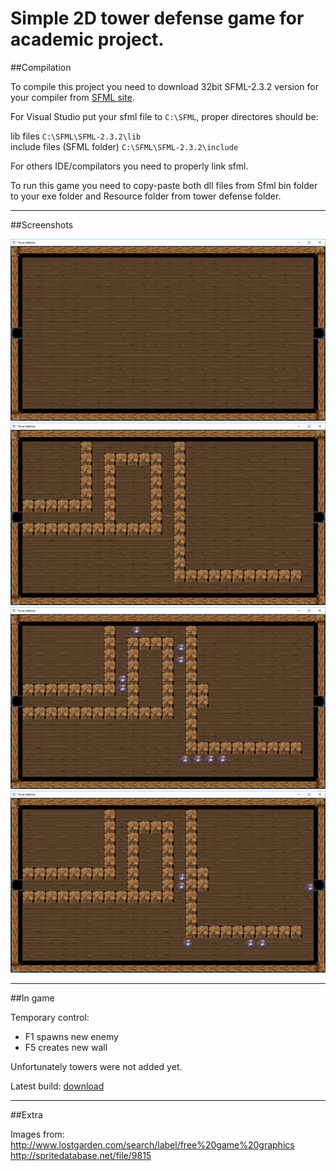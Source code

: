 # Simple 2D tower defense game for academic project.

##Compilation

To compile this project you need to download 32bit SFML-2.3.2 version for your compiler from [SFML site](http://www.sfml-dev.org/download/sfml/2.3.2/).

For Visual Studio put your sfml file to `C:\SFML`, proper directores should be:

lib files `C:\SFML\SFML-2.3.2\lib`  
include files (SFML folder) `C:\SFML\SFML-2.3.2\include`

For others IDE/compilators you need to properly link sfml.


To run this game you need to copy-paste both dll files from Sfml bin folder to your exe folder and Resource folder from tower defense folder.

________________________________________________________________________________________________________________
##Screenshots  

![screen 1](/Screenshots/1.png?raw=true)
![screen 2](/Screenshots/2.png?raw=true)
![screen 3](/Screenshots/3.png?raw=true)
![screen 4](/Screenshots/4.png?raw=true)

________________________________________________________________________________________________________________
##In game

Temporary control:
- F1 spawns new enemy
- F5 creates new wall

Unfortunately towers were not added yet.

Latest build: [download](https://onedrive.live.com/redir?resid=5CD96EF7C665476C%2173360)
________________________________________________________________________________________________________________
##Extra

Images from:  
http://www.lostgarden.com/search/label/free%20game%20graphics  
http://spritedatabase.net/file/9815
